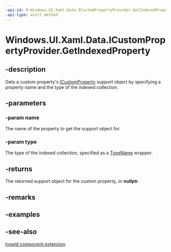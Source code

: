 ```yaml
---
-api-id: M:Windows.UI.Xaml.Data.ICustomPropertyProvider.GetIndexedProperty(System.String,Windows.UI.Xaml.Interop.TypeName)
-api-type: winrt method
---
```


<!-- Method syntax
public Windows.UI.Xaml.Data.ICustomProperty GetIndexedProperty(System.String name, Windows.UI.Xaml.Interop.TypeName type)
-->

# Windows.UI.Xaml.Data.ICustomPropertyProvider.GetIndexedProperty

## -description
Gets a custom property's [ICustomProperty](icustomproperty.md) support object by specifying a property name and the type of the indexed collection.



## -parameters
### -param name
The name of the property to get the support object for.

### -param type
The type of the indexed collection, specified as a [TypeName](../windows.ui.xaml.interop/typename.md) wrapper.

## -returns
The returned support object for the custom property, or **nullptr**.

## -remarks

## -examples

## -see-also
[typeid component extension](/cpp/windows/typeid-cpp-component-extensions)
